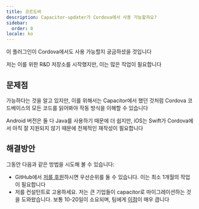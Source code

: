 ```yaml
---
title: 코르도바
description: Capacitor-updater가 Cordova에서 사용 가능할까요?
sidebar:
  order: 8
locale: ko
---
```


이 플러그인이 Cordova에서도 사용 가능할지 궁금하셨을 것입니다

저는 이를 위한 R&D 저장소를 시작했지만, 이는 많은 작업이 필요합니다

## 문제점

가능하다는 것을 알고 있지만, 이를 위해서는 Capacitor에서 했던 것처럼 Cordova 코드베이스의 모든 코드를 읽어봐야 작동 방식을 이해할 수 있습니다

Android 버전은 둘 다 Java를 사용하기 때문에 더 쉽지만, iOS는 Swift가 Cordova에서 아직 잘 지원되지 않기 때문에 전체적인 재작성이 필요합니다

## 해결방안

그동안 다음과 같은 방법을 시도해 볼 수 있습니다:

* GitHub에서 [저를 후원](https://github.com/sponsors/riderx)하시면 우선순위를 둘 수 있습니다. 이는 최소 1개월의 작업이 필요합니다
* 저를 컨설턴트로 고용하세요. 저는 큰 기업들이 capacitor로 마이그레이션하는 것을 도와왔습니다. 보통 10-20일이 소요되며, 팀에게 [이점](https://ionicio/resources/articles/capacitor-vs-cordova-modern-hybrid-app-development)이 매우 큽니다
